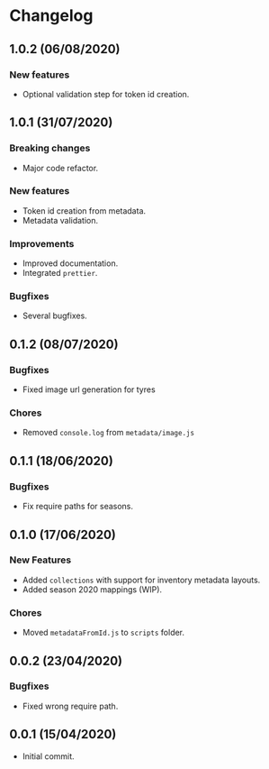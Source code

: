 # Changelog

## 1.0.2 (06/08/2020)

### New features
 * Optional validation step for token id creation.

## 1.0.1 (31/07/2020)

### Breaking changes
 * Major code refactor.

### New features
 * Token id creation from metadata.
 * Metadata validation.

### Improvements
 * Improved documentation.
 * Integrated `prettier`.

### Bugfixes
* Several bugfixes.

## 0.1.2 (08/07/2020)

### Bugfixes
* Fixed image url generation for tyres

### Chores
* Removed `console.log` from `metadata/image.js`

## 0.1.1 (18/06/2020)

### Bugfixes
* Fix require paths for seasons.

## 0.1.0 (17/06/2020)

### New Features
* Added `collections` with support for inventory metadata layouts.
* Added season 2020 mappings (WIP).

### Chores
 * Moved `metadataFromId.js` to `scripts` folder.

## 0.0.2 (23/04/2020)

### Bugfixes
* Fixed wrong require path.

## 0.0.1 (15/04/2020)
* Initial commit.
